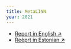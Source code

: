 ```yaml
---
title: MetaLINN
year: 2021
---
```


- <a class="ul-style" href="http://example.com/" target="_blank">Report in English &#8599;</a>
- <a class="ul-style" href="http://example.com/" target="_blank">Reèprt in Estonian &#8599;</a>